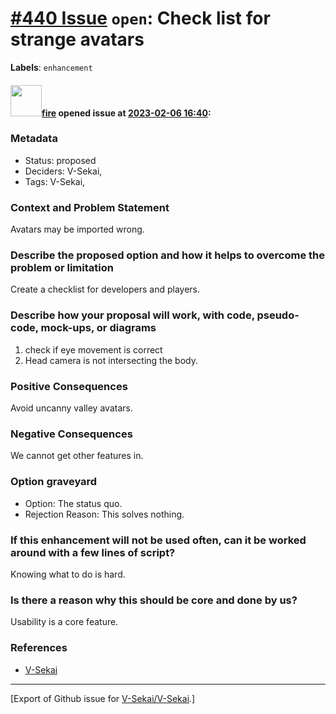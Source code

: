 # [\#440 Issue](https://github.com/V-Sekai/V-Sekai/issues/440) `open`: Check list for strange avatars
**Labels**: `enhancement`


#### <img src="https://avatars.githubusercontent.com/u/32321?u=c2e06a3d2b49a467aa907e54aa259516440267cc&v=4" width="50">[fire](https://github.com/fire) opened issue at [2023-02-06 16:40](https://github.com/V-Sekai/V-Sekai/issues/440):

### Metadata

- Status: proposed <!-- draft | proposed | rejected | accepted | deprecated | superseded by -->
- Deciders: V-Sekai,
- Tags: V-Sekai,


### Context and Problem Statement

Avatars may be imported wrong.

### Describe the proposed option and how it helps to overcome the problem or limitation

Create a checklist for developers and players.

### Describe how your proposal will work, with code, pseudo-code, mock-ups, or diagrams

1. check if eye movement is correct
3. Head camera is not intersecting the body.

### Positive Consequences

Avoid uncanny valley avatars.

### Negative Consequences

We cannot get other features in.

### Option graveyard

- Option: The status quo. <!-- List the proposed options no longer open for consideration. -->
- Rejection Reason: This solves nothing. <!-- List the reasons for the rejection: (the bad traits) -->


### If this enhancement will not be used often, can it be worked around with a few lines of script?

Knowing what to do is hard.

### Is there a reason why this should be core and done by us?

Usability is a core feature.

### References

- [V-Sekai](https://v-sekai.org/)





-------------------------------------------------------------------------------



[Export of Github issue for [V-Sekai/V-Sekai](https://github.com/V-Sekai/V-Sekai).]
